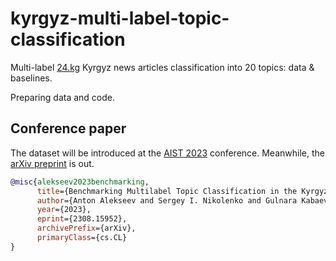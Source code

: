 # kyrgyz-multi-label-topic-classification

Multi-label [24.kg](https://24.kg/kyrgyzcha/) Kyrgyz news articles classification into 20 topics: data &amp; baselines.

Preparing data and code.

## Conference paper

The dataset will be introduced at the [AIST 2023](https://aistconf.org/) conference. Meanwhile, the [arXiv preprint](https://arxiv.org/abs/2308.15952) is out.

```bibtex
@misc{alekseev2023benchmarking,
      title={Benchmarking Multilabel Topic Classification in the Kyrgyz Language}, 
      author={Anton Alekseev and Sergey I. Nikolenko and Gulnara Kabaeva},
      year={2023},
      eprint={2308.15952},
      archivePrefix={arXiv},
      primaryClass={cs.CL}
}
```

